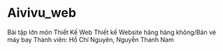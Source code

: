 # Aivivu_web
Bài tập lớn môn Thiết Kế Web
Thiết kế Website hãng hàng không/Bán vé máy bay
Thành viên: Hồ Chí Nguyên, Nguyễn Thanh Nam
